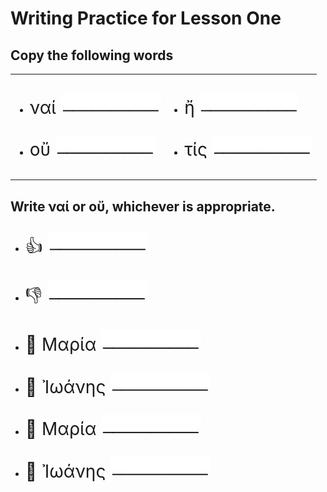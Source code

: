 <h1>Writing Practice for Lesson One</h1>

<h2>Copy the following words</h2>
<table>
  <tr>
    <td>
      <ul>
        <li><p style="font-size: 200%">ναί <img src="images/blankline.jpeg" alt="Mountain View" style="width:160px;"></p></li>
        <li><p style="font-size: 200%">οὔ <img src="images/blankline.jpeg" alt="Mountain View" style="width:160px;"></li>
      </ul>
    </td>
    <td>
      <ul>
        <li><p style="font-size: 200%">ἤ <img src="images/blankline.jpeg" alt="Mountain View" style="width:160px;"></p></li>
        <li><p style="font-size: 200%">τίς <img src="images/blankline.jpeg" alt="Mountain View" style="width:160px;"></p></li>
      </ul>
    </td>
  </tr>
</table>
<h2>Write ναί or οὔ, whichever is appropriate.</h2>
<ul>
  <li><p style="font-size: 200%">👍 <img src="images/blankline.jpeg" alt="Mountain View" style="width:160px;"></p></li>
  <li><p style="font-size: 200%">👎 <img src="images/blankline.jpeg" alt="Mountain View" style="width:160px;"></p></li>
  <li><p style="font-size: 200%">👩 Μαρία <img src="images/blankline.jpeg" alt="Mountain View" style="width:160px;"></p></li>
  <li><p style="font-size: 200%">👩 Ἰωάνης <img src="images/blankline.jpeg" alt="Mountain View" style="width:160px;"></p></li>
  <li><p style="font-size: 200%">👨 Μαρία <img src="images/blankline.jpeg" alt="Mountain View" style="width:160px;"></p></li>
  <li><p style="font-size: 200%">👨 Ἰωάνης <img src="images/blankline.jpeg" alt="Mountain View" style="width:160px;"></p></li>
</ul>